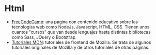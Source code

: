 # Html

- [FreeCodeCamp](https://www.freecodecamp.org/learn): una pagina con contenido educativo sobre las tecnologías web como NodeJs, Javascript, HTML, CSS. Tienen unos cuantos "cursos" que van desde lenguajes hasta distintas bibliotecas como Sass, JQuery o Bootstrap.
- [Tutoriales MDN](https://developer.mozilla.org/es/docs/Web/Tutoriales): tutoriales de frontend de Mozilla. Se trata de algunos tutoriales originales de Mozilla y de otros tutoriales de otras páginas.
